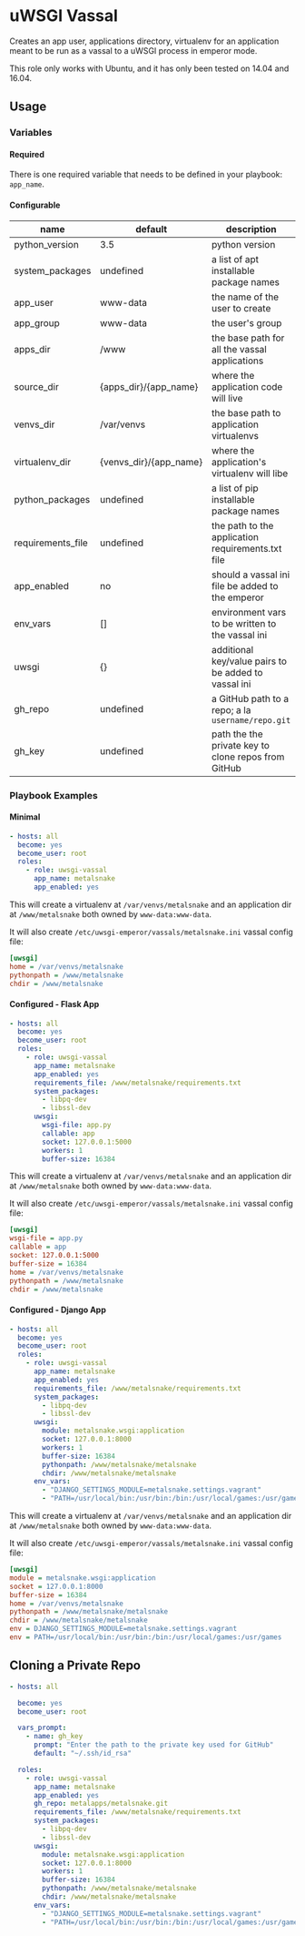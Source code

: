 # uWSGI Vassal

Creates an app user, applications directory, virtualenv for an application meant to be run as
a vassal to a uWSGI process in emperor mode.

This role only works with Ubuntu, and it has only been tested on 14.04 and 16.04.

## Usage

### Variables

#### Required

There is one required variable that needs to be defined in your playbook: `app_name`.

#### Configurable

| name              | default                | description                                          |
| ----------------- | ---------------------- | ---------------------------------------------------- |
| python_version    | 3.5                    | python version                                       |
| system_packages   | undefined              | a list of apt installable package names              |
| app_user          | www-data               | the name of the user to create                       |
| app_group         | www-data               | the user's group                                     |
| apps_dir          | /www                   | the base path for all the vassal applications        |
| source_dir        | {apps_dir}/{app_name}  | where the application code will live                 |
| venvs_dir         | /var/venvs             | the base path to application virtualenvs             |
| virtualenv_dir    | {venvs_dir}/{app_name} | where the application's virtualenv will libe         |
| python_packages   | undefined              | a list of pip installable package names              |
| requirements_file | undefined              | the path to the application requirements.txt file    |
| app_enabled       | no                     | should a vassal ini file be added to the emperor     |
| env_vars          | []                     | environment vars to be written to the vassal ini     |
| uwsgi             | {}                     | additional key/value pairs to be added to vassal ini |
| gh_repo           | undefined              | a GitHub path to a repo; a la `username/repo.git`    |
| gh_key            | undefined              | path the the private key to clone repos from GitHub  |

### Playbook Examples

#### Minimal

```yaml
- hosts: all
  become: yes
  become_user: root
  roles:
    - role: uwsgi-vassal
      app_name: metalsnake
      app_enabled: yes
```

This will create a virtualenv at `/var/venvs/metalsnake` and an application dir at `/www/metalsnake`
both owned by `www-data:www-data`.

It will also create `/etc/uwsgi-emperor/vassals/metalsnake.ini` vassal config file:

```ini
[uwsgi]
home = /var/venvs/metalsnake
pythonpath = /www/metalsnake
chdir = /www/metalsnake
```

#### Configured - Flask App

```yaml
- hosts: all
  become: yes
  become_user: root
  roles:
    - role: uwsgi-vassal
      app_name: metalsnake
      app_enabled: yes
      requirements_file: /www/metalsnake/requirements.txt
      system_packages:
        - libpq-dev
        - libssl-dev
      uwsgi:
        wsgi-file: app.py
        callable: app
        socket: 127.0.0.1:5000
        workers: 1
        buffer-size: 16384
```

This will create a virtualenv at `/var/venvs/metalsnake` and an application dir at `/www/metalsnake`
both owned by `www-data:www-data`.

It will also create `/etc/uwsgi-emperor/vassals/metalsnake.ini` vassal config file:

```ini
[uwsgi]
wsgi-file = app.py
callable = app
socket: 127.0.0.1:5000
buffer-size = 16384
home = /var/venvs/metalsnake
pythonpath = /www/metalsnake
chdir = /www/metalsnake
```

#### Configured - Django App

```yaml
- hosts: all
  become: yes
  become_user: root
  roles:
    - role: uwsgi-vassal
      app_name: metalsnake
      app_enabled: yes
      requirements_file: /www/metalsnake/requirements.txt
      system_packages:
        - libpq-dev
        - libssl-dev
      uwsgi:
        module: metalsnake.wsgi:application
        socket: 127.0.0.1:8000
        workers: 1
        buffer-size: 16384
        pythonpath: /www/metalsnake/metalsnake
        chdir: /www/metalsnake/metalsnake
      env_vars:
        - "DJANGO_SETTINGS_MODULE=metalsnake.settings.vagrant"
        - "PATH=/usr/local/bin:/usr/bin:/bin:/usr/local/games:/usr/games"
```

This will create a virtualenv at `/var/venvs/metalsnake` and an application dir at `/www/metalsnake`
both owned by `www-data:www-data`.

It will also create `/etc/uwsgi-emperor/vassals/metalsnake.ini` vassal config file:

```ini
[uwsgi]
module = metalsnake.wsgi:application
socket = 127.0.0.1:8000
buffer-size = 16384
home = /var/venvs/metalsnake
pythonpath = /www/metalsnake/metalsnake
chdir = /www/metalsnake/metalsnake
env = DJANGO_SETTINGS_MODULE=metalsnake.settings.vagrant
env = PATH=/usr/local/bin:/usr/bin:/bin:/usr/local/games:/usr/games
```


## Cloning a Private Repo

```yaml
- hosts: all

  become: yes
  become_user: root

  vars_prompt:
    - name: gh_key
      prompt: "Enter the path to the private key used for GitHub"
      default: "~/.ssh/id_rsa"

  roles:
    - role: uwsgi-vassal
      app_name: metalsnake
      app_enabled: yes
      gh_repo: metalapps/metalsnake.git
      requirements_file: /www/metalsnake/requirements.txt
      system_packages:
        - libpq-dev
        - libssl-dev
      uwsgi:
        module: metalsnake.wsgi:application
        socket: 127.0.0.1:8000
        workers: 1
        buffer-size: 16384
        pythonpath: /www/metalsnake/metalsnake
        chdir: /www/metalsnake/metalsnake
      env_vars:
        - "DJANGO_SETTINGS_MODULE=metalsnake.settings.vagrant"
        - "PATH=/usr/local/bin:/usr/bin:/bin:/usr/local/games:/usr/games"
```



















